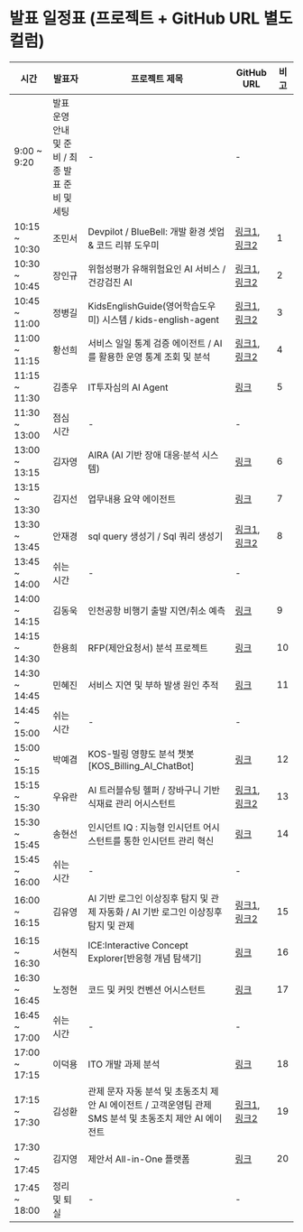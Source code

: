 # 발표 일정표 (프로젝트 + GitHub URL 별도 컬럼)

| 시간       | 발표자   | 프로젝트 제목                                                                 | GitHub URL | 비고 |
|------------|----------|------------------------------------------------------------------------------|------------|------|
| 9:00 ~ 9:20  | 발표 운영 안내 및 준비 / 최종 발표 준비 및 세팅 | -                                                                            | - |      |
| 10:15 ~ 10:30 | 조민서   | Devpilot / BlueBell: 개발 환경 셋업 & 코드 리뷰 도우미                        | [링크1](https://github.com/Minseo-Jo/dev-pilot), [링크2](https://github.com/Minseo-Jo/BlueBell.git) | 1    |
| 10:30 ~ 10:45 | 장인규   | 위험성평가 유해위험요인 AI 서비스 / 건강검진 AI                               | [링크1](https://github.com/inguuu/SSM-RiskAI/), [링크2](https://github.com/inguuu/Safety-AI) | 2    |
| 10:45 ~ 11:00 | 정병길   | KidsEnglishGuide(영어학습도우미) 시스템 / kids-english-agent                  | [링크1](https://github.com/jungbyungkil/KidsEnglishGuide), [링크2](https://github.com/jungbyungkil/kids-english-agent) | 3    |
| 11:00 ~ 11:15 | 황선희   | 서비스 일일 통계 검증 에이전트 / AI를 활용한 운영 통계 조회 및 분석           | [링크1](https://github.com/kiasel-dot/ktds5_22.git), [링크2](http://kiasel-dot/ktds5_22) | 4    |
| 11:15 ~ 11:30 | 김종우   | IT투자심의 AI Agent                                                         | [링크](https://github.com/kimjw13) | 5    |
| 11:30 ~ 13:00 | 점심 시간 | -                                                                            | - |      |
| 13:00 ~ 13:15 | 김자영   | AIRA (AI 기반 장애 대응·분석 시스템)                                         | [링크](https://github.com/lab1202/ms-ai-mvp) | 6    |
| 13:15 ~ 13:30 | 김지선   | 업무내용 요약 에이전트                                                       | [링크](https://github.com/jisun118/mvp.git) | 7    |
| 13:30 ~ 13:45 | 안재경   | sql query 생성기 / Sql 쿼리 생성기                                           | [링크1](https://github.com/anjaekk/SQL-query-gen), [링크2](http://guthub.com/anjaekk/SQL-query-gen) | 8    |
| 13:45 ~ 14:00 | 쉬는 시간 | -                                                                            | - |      |
| 14:00 ~ 14:15 | 김동욱   | 인천공항 비행기 출발 지연/취소 예측                                          | [링크](https://github.com/mandolin2nd/forecastDelayPlane) | 9    |
| 14:15 ~ 14:30 | 한용희   | RFP(제안요청서) 분석 프로젝트                                                | [링크](https://github.com/hyh4827/ktds_ms_ai) | 10   |
| 14:30 ~ 14:45 | 민혜진   | 서비스 지연 및 부하 발생 원인 추적                                           | [링크](https://github.com/jinnie9/MSAI5Prj) | 11   |
| 14:45 ~ 15:00 | 쉬는 시간 | -                                                                            | - |      |
| 15:00 ~ 15:15 | 박예겸   | KOS-빌링 영향도 분석 챗봇 [KOS_Billing_AI_ChatBot]                          | [링크](https://github.com/dprua/KOS_Billing_AI_ChatBot) | 12   |
| 15:15 ~ 15:30 | 우유란   | AI 트러블슈팅 헬퍼 / 장바구니 기반 식재료 관리 어시스턴트                    | [링크1](https://github.com/Wooyouran/msai), [링크2](https://github.com/Wooyouran/msai) | 13   |
| 15:30 ~ 15:45 | 송현선   | 인시던트 IQ : 지능형 인시던트 어시스턴트를 통한 인시던트 관리 혁신           | [링크](https://github.com/jomyww/ktds_ai) | 14   |
| 15:45 ~ 16:00 | 쉬는 시간 | -                                                                            | - |      |
| 16:00 ~ 16:15 | 김유영   | AI 기반 로그인 이상징후 탐지 및 관제 자동화 / AI 기반 로그인 이상징후 탐지 및 관제 | [링크1](https://github.com/uOung/MS-AI-Edu), [링크2](https://github.com/uOung/Login-Control-Service) | 15   |
| 16:15 ~ 16:30 | 서현직   | ICE:Interactive Concept Explorer[반응형 개념 탐색기]                         | [링크](https://github.com/zenio7/MS-AI-edu) | 16   |
| 16:30 ~ 16:45 | 노정현   | 코드 및 커밋 컨벤션 어시스턴트                                               | [링크](https://github.com/SnowFlower96/azure-convention-assistant.git) | 17   |
| 16:45 ~ 17:00 | 쉬는 시간 | -                                                                            | - |      |
| 17:00 ~ 17:15 | 이덕용   | ITO 개발 과제 분석                                                           | [링크](https://github.com/wishhands/msaiKtds) | 18   |
| 17:15 ~ 17:30 | 김성환   | 관제 문자 자동 분석 및 초동조치 제안 AI 에이전트 / 고객운영팀 관제 SMS 분석 및 초동조치 제안 AI 에이전트 | [링크1](https://github.com/Hwanpago0107/ktds5_02), [링크2](https://github.com/Hwanpago0107/KTDS5_02_PROJECT) | 19   |
| 17:30 ~ 17:45 | 김지영   | 제안서 All-in-One 플랫폼                                                     | [링크](https://github.com/jiyeong9408/proposalAI) | 20   |
| 17:45 ~ 18:00 | 정리 및 퇴실 | -                                                                            | - |      |
